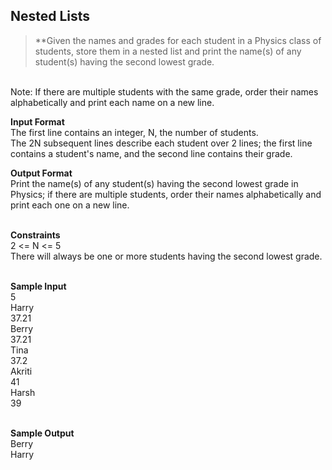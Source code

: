 ## Nested Lists
> **Given the names and grades for each student in a Physics class of  students, store them in a nested list and print the name(s) of any student(s) having the second lowest grade.
<br/>
Note: If there are multiple students with the same grade, order their names alphabetically and print each name on a new line.<br/>

**Input Format**<br/>
The first line contains an integer, N, the number of students. <br/>
The 2N subsequent lines describe each student over 2 lines; the first line contains a student's name, and the second line contains their grade.<br/>

**Output Format** <br/>
Print the name(s) of any student(s) having the second lowest grade in Physics; if there are multiple students, order their names alphabetically and print each one on a new line.<br/><br/>

**Constraints**<br/>
2 <= N <= 5<br>
There will always be one or more students having the second lowest grade.<br/><br/>

**Sample Input**<br/>
5<br/>
Harry<br/>
37.21<br/>
Berry<br/>
37.21<br/>
Tina<br/>
37.2<br/>
Akriti<br/>
41<br/>
Harsh<br/>
39<br/><br/>

**Sample Output**<br/>
Berry<br/>
Harry